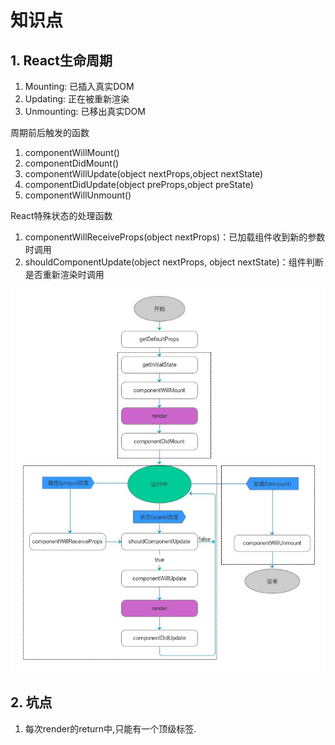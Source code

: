 # 知识点

## 1. React生命周期

1. Mounting: 已插入真实DOM
2. Updating: 正在被重新渲染
3. Unmounting: 已移出真实DOM

周期前后触发的函数

1. componentWillMount()
2. componentDidMount()
3. componentWillUpdate(object nextProps,object nextState)
4. componentDidUpdate(object preProps,object preState)
5. componentWillUnmount()

React特殊状态的处理函数

1. componentWillReceiveProps(object nextProps)：已加载组件收到新的参数时调用
2. shouldComponentUpdate(object nextProps, object nextState)：组件判断是否重新渲染时调用

![react声明浊气](3-3-component-lifecycle.jpg)


## 2. 坑点

1. 每次render的return中,只能有一个顶级标签.

